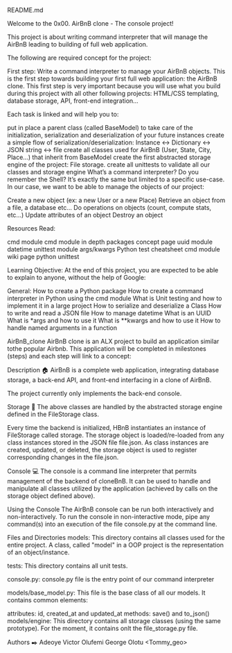 README.md

Welcome to the 0x00. AirBnB clone - The console project!

This project is about writing command interpreter that will manage the AirBnB leading to building of full web application.

The following are required concept for the project: 

First step: Write a command interpreter to manage your AirBnB objects.
This is the first step towards building your first full web application: the AirBnB clone. This first step is very important because you will use what you build during this project with all other following projects: HTML/CSS templating, database storage, API, front-end integration…

Each task is linked and will help you to:

put in place a parent class (called BaseModel) to take care of the initialization, serialization and deserialization of your future instances
create a simple flow of serialization/deserialization: Instance <-> Dictionary <-> JSON string <-> file
create all classes used for AirBnB (User, State, City, Place…) that inherit from BaseModel
create the first abstracted storage engine of the project: File storage.
create all unittests to validate all our classes and storage engine
What’s a command interpreter?
Do you remember the Shell? It’s exactly the same but limited to a specific use-case. In our case, we want to be able to manage the objects of our project:

Create a new object (ex: a new User or a new Place)
Retrieve an object from a file, a database etc…
Do operations on objects (count, compute stats, etc…)
Update attributes of an object
Destroy an object

Resources
Read:

cmd module
cmd module in depth
packages concept page
uuid module
datetime
unittest module
args/kwargs
Python test cheatsheet
cmd module wiki page
python unittest

Learning Objective: 
At the end of this project, you are expected to be able to explain to anyone, without the help of Google:

General:
How to create a Python package
How to create a command interpreter in Python using the cmd module
What is Unit testing and how to implement it in a large project
How to serialize and deserialize a Class
How to write and read a JSON file
How to manage datetime
What is an UUID
What is *args and how to use it
What is **kwargs and how to use it
How to handle named arguments in a function

AirBnB_clone AirBnB clone is an ALX project to build an application similar tothe popular Airbnb. This application will be completed in milestones (steps) and each step will link to a concept:

Description 🏠
AirBnB is a complete web application, integrating database storage, a back-end API, and front-end interfacing in a clone of AirBnB.

The project currently only implements the back-end console.

Storage 🛄
The above classes are handled by the abstracted storage engine defined in the FileStorage class.

Every time the backend is initialized, HBnB instantiates an instance of FileStorage called storage. The storage object is loaded/re-loaded from any class instances stored in the JSON file file.json. As class instances are created, updated, or deleted, the storage object is used to register corresponding changes in the file.json.

Console 💻
The console is a command line interpreter that permits management of the backend of cloneBnB. It can be used to handle and manipulate all classes utilized by the application (achieved by calls on the storage object defined above).

Using the Console
The AirBnB console can be run both interactively and non-interactively. To run the console in non-interactive mode, pipe any command(s) into an execution of the file console.py at the command line.

Files and Directories
models: This directory contains all classes used for the entire project. A class, called "model" in a OOP project is the representation of an object/instance.

tests: This directory contains all unit tests.

console.py: console.py file is the entry point of our command interpreter

models/base_model.py: This file is the base class of all our models. It contains common elements:

attributes: id, created_at and updated_at methods: save() and to_json() models/engine: This directory contains all storage classes (using the same prototype). For the moment, it contains onlt the file_storage.py file.

Authors ✒️
Adeoye Victor Olufemi <Oluviktor>
George Olotu <Tommy_geo>

